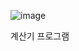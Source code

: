 ![image](https://github.com/Kimyeonjin1230/calculator/assets/114148238/4dec3da5-b9e0-4599-8ce7-3588b6fd891c)

계산기 프로그램
